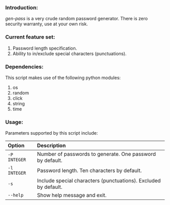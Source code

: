 ### Introduction:

*gen-pass* is a very crude random password generator. There is zero security warranty, use at your own risk.

### Current feature set:

1. Password length specification.
2. Ability to in/exclude special characters (punctuations).

### Dependencies:

This script makes use of the following python modules:

1. os
2. random
3. click
4. string
5. time

### Usage:

Parameters supported by this script include:

| Option               | Description                             |
|:---------------------|:----------------------------------------|
| `-P INTEGER`         | Number of passwords to generate. One password by default. |
| `-l INTEGER`         | Password length. Ten characters by default. |
| `-s`                 | Include special characters (punctuations). Excluded by default. |
| `--help`             | Show help message and exit.             |
